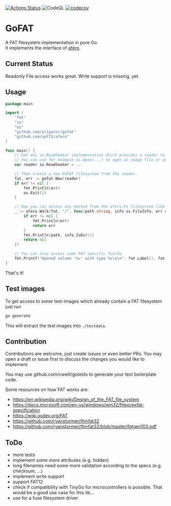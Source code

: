 [![Actions Status](https://github.com/aligator/gofat/workflows/build/badge.svg)](https://github.com/aligator/gofat/actions) ![CodeQL](https://github.com/aligator/GoFAT/workflows/CodeQL/badge.svg) [![codecov](https://codecov.io/gh/aligator/GoFAT/branch/main/graph/badge.svg?token=EUUUT368Z0)](https://codecov.io/gh/aligator/GoFAT)
# GoFAT

A FAT filesystem implementation in pure Go.  
It implements the interface of [afero](https://github.com/spf13/afero).

## Current Status

Readonly File access works great. Write support is missing, yet.

## Usage

```go
package main

import (
	"fmt"
	"io"
	"os"
	"github.com/aligator/gofat"
	"github.com/spf13/afero"
)

func main() {
	// Get any io.ReadSeeker implementation which provides a reader to a FAT32 filesystem.
	// You can use for example os.Open(...) to open an image file or even a `/dev/sdxy` device file from linux. 
	var reader io.ReadSeeker = ...

	// Then create a new GoFAT filesystem from the reader.
	fat, err := gofat.New(reader)
	if err != nil {
		fmt.Println(err)
		os.Exit(1)
	}

	// Now you can access any method from the afero.Fs filesystem like for example afero.Walk.
	_ := afero.Walk(fat, "/", func(path string, info os.FileInfo, err error) error {
		if err != nil {
			fmt.Println(err)
			return err
		}
		fmt.Println(path, info.IsDir())
		return nil
	})

	// You can also access some FAT specific fields.
	fmt.Printf("Opened volume '%v' with type %v\n\n", fat.Label(), fat.FSType())
}
```

That's it!

## Test images

To get access to some test-images which already contain a FAT filesystem just run

```bash
go generate
```

This will extract the test images into `./testdata`.

## Contribution

Contributions are welcome, just create issues or even better PRs. You may open a draft or issue first to discuss the
changes you would like to implement.

You may use github.com/cweill/gotests to generate your test boilerplate code.

Some resources on how FAT works are:

* https://en.wikipedia.org/wiki/Design_of_the_FAT_file_system
* https://docs.microsoft.com/en-us/windows/win32/fileio/exfat-specification
* https://wiki.osdev.org/FAT
* https://github.com/ryansturmer/thinfat32
* https://github.com/ryansturmer/thinfat32/blob/master/fatgen103.pdf

## ToDo

* more tests
* implement some more attributes (e.g. hidden)
* long filenames need some more validation according to the specs (e.g. checksum, ...)
* implement write support
* support FAT12
* check if compatibility with TinyGo for microcontrollers is possible. That would be a good use case for this lib...
* use for a fuse filesystem driver

